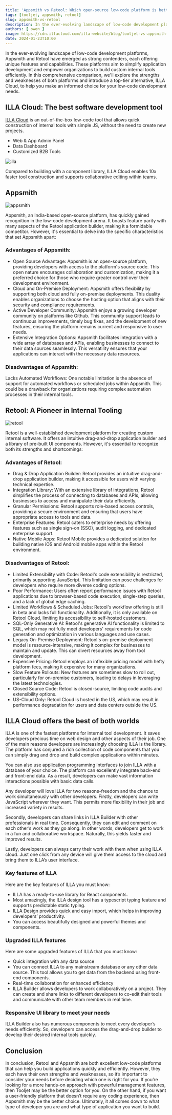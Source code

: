 ```yaml
---
title: 'Appsmith vs Retool: Which open-source low-code platform is better?'
tags: [tooljet, appsmith, retool]
slug: appsmith-vs-retool
description: In the ever-evolving landscape of low-code development platforms, Appsmith and Retool have emerged as strong contenders, each offering unique features and capabilities. These platforms aim to simplify application development and empower organizations to build custom internal tools efficiently. In this comprehensive comparison, we'll explore the strengths and weaknesses of both platforms and introduce a top-tier alternative, ILLA Cloud, to help you make an informed choice for your low-code development needs. 
authors: [ owen ]
image: https://cdn.illacloud.com/illa-website/blog/tooljet-vs-appsmith-vs-retool/appsmith-retool.webp
date: 2024-01-23T10:00
---
```


In the ever-evolving landscape of low-code development platforms, Appsmith and Retool have emerged as strong contenders, each offering unique features and capabilities. These platforms aim to simplify application development and empower organizations to build custom internal tools efficiently. In this comprehensive comparison, we'll explore the strengths and weaknesses of both platforms and introduce a top-tier alternative, ILLA Cloud, to help you make an informed choice for your low-code development needs.

## ILLA Cloud: The best software development tool

[ILLA Cloud](https://illacloud.com/) is an out-of-the-box low-code tool that allows quick construction of internal tools with simple JS, without the need to create new projects.

- Web & App Admin Panel
- Data Dashboard
- Customized B2B Tools

![illa](https://cdn.illacloud.com/illa-website/blog/tooljet-vs-appsmith-vs-retool/illa.png)

Compared to building with a component library, ILLA Cloud enables 10x faster tool construction and supports collaborative editing within teams.

## Appsmith

![appsmith](https://cdn.illacloud.com/illa-website/blog/tooljet-vs-appsmith-vs-retool/appsmith.png)

Appsmith, an India-based open-source platform, has quickly gained recognition in the low-code development arena. It boasts feature parity with many aspects of the Retool application builder, making it a formidable competitor. However, it's essential to delve into the specific characteristics that set Appsmith apart:

### Advantages of Appsmith:
- Open Source Advantage: Appsmith is an open-source platform, providing developers with access to the platform's source code. This open nature encourages collaboration and customization, making it a preferred choice for those who require greater control over their development environment.
- Cloud and On-Premise Deployment: Appsmith offers flexibility by supporting both cloud and fully on-premise deployments. This duality enables organizations to choose the hosting option that aligns with their security and compliance requirements.
- Active Developer Community: Appsmith enjoys a growing developer community on platforms like Github. This community support leads to continuous improvements, timely bug fixes, and the development of new features, ensuring the platform remains current and responsive to user needs.
- Extensive Integration Options: Appsmith facilitates integration with a wide array of databases and APIs, enabling businesses to connect to their data sources seamlessly. This versatility ensures that your applications can interact with the necessary data resources.

### Disadvantages of Appsmith:

Lacks Automated Workflows: One notable limitation is the absence of support for automated workflows or scheduled jobs within Appsmith. This could be a drawback for organizations requiring complex automation processes in their internal tools. 

## Retool: A Pioneer in Internal Tooling

![retool](https://cdn.illacloud.com/illa-website/blog/tooljet-vs-appsmith-vs-retool/retool.png)
   
Retool is a well-established development platform for creating custom internal software. It offers an intuitive drag-and-drop application builder and a library of pre-built UI components. However, it's essential to recognize both its strengths and shortcomings:

### Advantages of Retool:
- Drag & Drop Application Builder: Retool provides an intuitive drag-and-drop application builder, making it accessible for users with varying technical expertise.
- Integration Library: With an extensive library of integrations, Retool simplifies the process of connecting to databases and APIs, allowing businesses to access and manipulate their data efficiently.
- Granular Permissions: Retool supports role-based access controls, providing a secure environment and ensuring that users have appropriate access to tools and data.
- Enterprise Features: Retool caters to enterprise needs by offering features such as single sign-on (SSO), audit logging, and dedicated enterprise support.
- Native Mobile Apps: Retool Mobile provides a dedicated solution for building native iOS and Android mobile apps within the Retool environment.
   
### Disadvantages of Retool:
- Limited Extensibility with Code: Retool's code extensibility is restricted, primarily supporting JavaScript. This limitation can pose challenges for developers who require more diverse coding options.
- Poor Performance: Users often report performance issues with Retool applications due to browser-based code execution, single-step queries, and a lack of global edge caching.
- Limited Workflows & Scheduled Jobs: Retool's workflow offering is still in beta and lacks full functionality. Additionally, it is only available on Retool Cloud, limiting its accessibility to self-hosted customers.
- SQL-Only Generative AI: Retool's generative AI functionality is limited to SQL, which may not fully meet developers' requirements for code generation and optimization in various languages and use cases.
- Legacy On-Premise Deployment: Retool's on-premise deployment model is resource-intensive, making it complex for businesses to maintain and update. This can divert resources away from tool development.
- Expensive Pricing: Retool employs an inflexible pricing model with hefty platform fees, making it expensive for many organizations.
- Slow Feature Rollouts: New features are sometimes slow to roll out, particularly for on-premise customers, leading to delays in leveraging the latest technologies.
- Closed Source Code: Retool is closed-source, limiting code audits and extensibility options.
- US-Cloud Only: Retool Cloud is hosted in the US, which may result in performance degradation for users and data centers outside the US.

## ILLA Cloud offers the best of both worlds

ILLA is one of the fastest platforms for internal tool development. It saves developers precious time on web design and other aspects of their job. One of the main reasons developers are increasingly choosing ILLA is the library. The platform has conjured a rich collection of code components that you can simply drag and drop and build complex applications within minutes.

You can also use application programming interfaces to join ILLA with a database of your choice. The platform can excellently integrate back-end and front-end data. As a result, developers can make vast information interactions possible with basic data calls.

Any developer will love ILLA for two reasons-freedom and the chance to work simultaneously with other developers. Firstly, developers can write JavaScript wherever they want. This permits more flexibility in their job and increased variety in results.

Secondly, developers can share links in ILLA Builder with other professionals in real time. Consequently, they can edit and comment on each other’s work as they go along. In other words, developers get to work in a fun and collaborative workspace. Naturally, this yields faster and improved results.

Lastly, developers can always carry their work with them when using ILLA cloud. Just one click from any device will give them access to the cloud and bring them to ILLA’s user interface.

### Key features of ILLA

Here are the key features of ILLA you must know:
- ILLA has a ready-to-use library for React components.
- Most amazingly, the ILLA design tool has a typescript typing feature and supports predictable static typing.
- ILLA Design provides quick and easy import, which helps in improving developers’ productivity.
- You can access beautifully designed and powerful themes and components.

### Upgraded ILLA features

Here are some upgraded features of ILLA that you must know:
- Quick integration with any data source
- You can connect ILLA to any mainstream database or any other data source. This tool allows you to get data from the backend using front-end components.
- Real-time collaboration for enhanced efficiency
- ILLA Builder allows developers to work collaboratively on a project. They can create and share links to different developers to co-edit their tools and communicate with other team members in real time.

### Responsive UI library to meet your needs

ILLA Builder also has numerous components to meet every developer’s needs efficiently. So, developers can access the drag-and-drop builder to develop their desired internal tools quickly.

## Conclusion

In conclusion, Retool and Appsmith are both excellent low-code platforms that can help you build applications quickly and efficiently. However, they each have their own strengths and weaknesses, so it’s important to consider your needs before deciding which one is right for you. If you’re looking for a more hands-on approach with powerful management features, then Tooljet may be the better option for you. On the other hand, if you want a user-friendly platform that doesn’t require any coding experience, then Appsmith may be the better choice. Ultimately, it all comes down to what type of developer you are and what type of application you want to build.